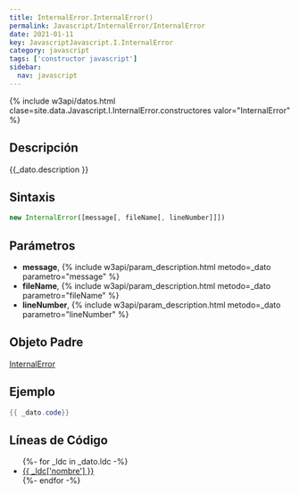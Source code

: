 ```yaml
---
title: InternalError.InternalError()
permalink: Javascript/InternalError/InternalError
date: 2021-01-11
key: JavascriptJavascript.I.InternalError
category: javascript
tags: ['constructor javascript']
sidebar: 
  nav: javascript
---
```


{% include w3api/datos.html clase=site.data.Javascript.I.InternalError.constructores valor="InternalError" %}

## Descripción
{{_dato.description }}

## Sintaxis
~~~javascript
new InternalError([message[, fileName[, lineNumber]]])
~~~

## Parámetros
* **message**,  {% include w3api/param_description.html metodo=_dato parametro="message" %}
* **fileName**,  {% include w3api/param_description.html metodo=_dato parametro="fileName" %}
* **lineNumber**,  {% include w3api/param_description.html metodo=_dato parametro="lineNumber" %}

## Objeto Padre
[InternalError](/Javascript/InternalError/)

## Ejemplo
~~~java
{{ _dato.code}}
~~~

## Líneas de Código
<ul>
{%- for _ldc in _dato.ldc -%}
   <li>
       <a href="{{_ldc['url'] }}">{{ _ldc['nombre'] }}</a>
   </li>
{%- endfor -%}
</ul>
